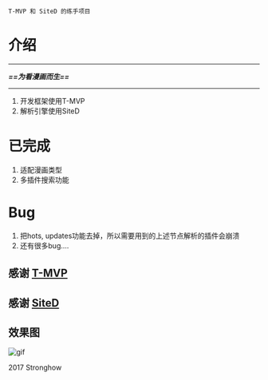 
```![enter description here][1]
T-MVP 和 SiteD 的练手项目
```
# 介绍
----------

***==为看漫画而生==***

----------


1. 开发框架使用T-MVP
2. 解析引擎使用SiteD


# 已完成
1. 适配漫画类型
2. 多插件搜索功能

# Bug
1. 把hots, updates功能去掉，所以需要用到的上述节点解析的插件会崩溃
2. 还有很多bug....

## 感谢 [T-MVP](https://github.com/north2016/T-MVP)

## 感谢 [SiteD](https://github.com/noear/SiteD)

## 效果图


![gif](./app.gif)


2017 Stronghow
